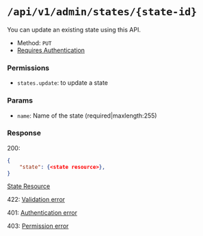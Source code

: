 # `/api/v1/admin/states/{state-id}`
You can update an existing state using this API.

- Method: `PUT`
- [Requires Authentication](../../auth/login.md#how-to-use-api-token)

### Permissions
- `states.update`: to update a state

### Params

- `name`: Name of the state (required|maxlength:255)

### Response

200:
```json
{
    "state": {<state resource>},
}
```

[State Resource](../../resources/state.md)

422: [Validation error](../../validation-errors.md)

401: [Authentication error](../../authentication-errors.md)

403: [Permission error](../../permission-errors.md)
